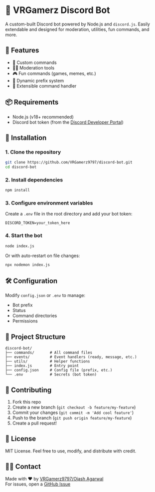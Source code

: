 # 🤖 VRGamerz Discord Bot

A custom-built Discord bot powered by Node.js and `discord.js`. Easily extendable and designed for moderation, utilities, fun commands, and more.

## 🚀 Features

- 🔧 Custom commands  
- 👮‍♂️ Moderation tools  
- 🎮 Fun commands (games, memes, etc.)  
- 📜 Dynamic prefix system  
- 🧠 Extensible command handler

## 📦 Requirements

- Node.js (v18+ recommended)  
- Discord bot token (from the [Discord Developer Portal](https://discord.com/developers/applications))

## 🔧 Installation

### 1. Clone the repository

```bash
git clone https://github.com/VRGamerz9797/discord-bot.git
cd discord-bot
```

### 2. Install dependencies

```bash
npm install
```

### 3. Configure environment variables

Create a `.env` file in the root directory and add your bot token:

```env
DISCORD_TOKEN=your_token_here
```

### 4. Start the bot

```bash
node index.js
```

Or with auto-restart on file changes:

```bash
npx nodemon index.js
```

## 🛠 Configuration

Modify `config.json` or `.env` to manage:

- Bot prefix  
- Status  
- Command directories  
- Permissions

## 🧱 Project Structure

```
discord-bot/
├── commands/       # All command files
├── events/         # Event handlers (ready, message, etc.)
├── utils/          # Helper functions
├── index.js        # Entry point
├── config.json     # Config file (prefix, etc.)
└── .env            # Secrets (bot token)
```

## 🤝 Contributing

1. Fork this repo  
2. Create a new branch (`git checkout -b feature/my-feature`)  
3. Commit your changes (`git commit -m 'Add cool feature'`)  
4. Push to the branch (`git push origin feature/my-feature`)  
5. Create a pull request!

## 📜 License

MIT License. Feel free to use, modify, and distribute with credit.

## 🙋‍♂️ Contact

Made with ❤️ by [VRGamerz9797/Ojash Agarwal](https://github.com/VRGamerz9797)  
For issues, open a [GitHub Issue](https://github.com/VRGamerz9797/discord-bot/issues)
